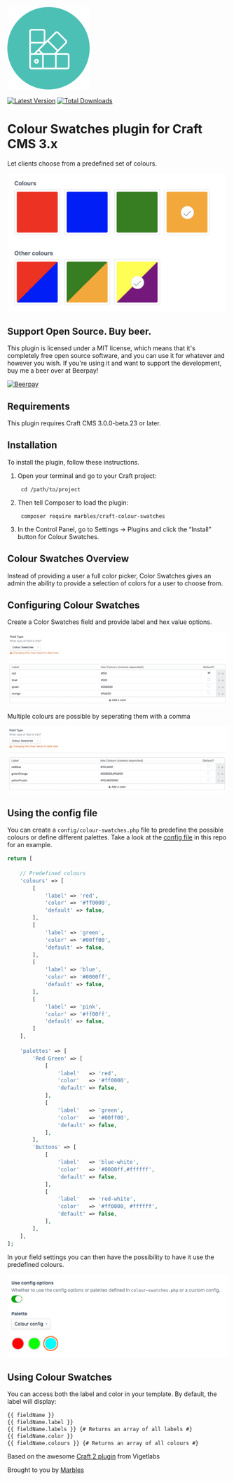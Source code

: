 ![Icon](./src/icon.svg)

[![Latest Version](https://img.shields.io/github/release/marbles/craft-colour-swatches.svg?style=flat-square)](https://github.com/marbles/craft-colour-swatches/releases)
[![Total Downloads](https://img.shields.io/packagist/dt/marbles/craft-colour-swatches.svg?style=flat-square)](https://packagist.org/packages/marbles/craft-colour-swatches)

# Colour Swatches plugin for Craft CMS 3.x

Let clients choose from a predefined set of colours.

<img src="./resources/img/screenshot.png" width="500">

## Support Open Source. Buy beer.

This plugin is licensed under a MIT license, which means that it's completely free open source software, and you can use it for whatever and however you wish. If you're using it and want to support the development, buy me a beer over at Beerpay!

[![Beerpay](https://beerpay.io/marbles/craft-colour-swatches/badge.svg?style=beer-square)](https://beerpay.io/marbles/craft-colour-swatches)

## Requirements

This plugin requires Craft CMS 3.0.0-beta.23 or later.

## Installation

To install the plugin, follow these instructions.

1. Open your terminal and go to your Craft project:

        cd /path/to/project

2. Then tell Composer to load the plugin:

        composer require marbles/craft-colour-swatches

3. In the Control Panel, go to Settings → Plugins and click the “Install” button for Colour Swatches.

## Colour Swatches Overview

Instead of providing a user a full color picker, Color Swatches gives an admin the ability to provide a selection of colors for a user to choose from.

## Configuring Colour Swatches

Create a Color Swatches field and provide label and hex value options.

![Screenshot](./resources/img/single.png)

Multiple colours are possible by seperating them with a comma

![Screenshot](./resources/img/multiple.png)

## Using the config file

You can create a `config/colour-swatches.php` file to predefine the possible colours or define different palettes.
Take a look at the [config file](https://github.com/marbles/craft-colour-swatches/blob/master/src/config.php) in this repo for an example.

```php
return [

    // Predefined colours
    'colours' => [
        [
            'label' => 'red',
            'color' => '#ff0000',
            'default' => false,
        ],
        [
            'label' => 'green',
            'color' => '#00ff00',
            'default' => false,
        ],
        [
            'label' => 'blue',
            'color' => '#0000ff',
            'default' => false,
        ],
        [
            'label' => 'pink',
            'color' => '#ff00ff',
            'default' => false,
        ]
    ],

    'palettes' => [
        'Red Green' => [
            [
                'label'   => 'red',
                'color'   => '#ff0000',
                'default' => false,
            ],
            [
                'label'   => 'green',
                'color'   => '#00ff00',
                'default' => false,
            ],
        ],
        'Buttons' => [
            [
                'label'   => 'blue-white',
                'color'   => '#0000ff,#ffffff',
                'default' => false,
            ],
            [
                'label'   => 'red-white',
                'color'   => '#ff0000, #ffffff',
                'default' => false,
            ],
        ],
    ],
];
```

In your field settings you can then have the possibility to have it use the predefined colours.

![Screenshot](./resources/img/config.png)

## Using Colour Swatches

You can access both the label and color in your template. By default, the label will display:

```twig
{{ fieldName }}
{{ fieldName.label }}
{{ fieldName.labels }} {# Returns an array of all labels #}
{{ fieldName.color }}
{{ fieldName.colours }} {# Returns an array of all colours #}
```

Based on the awesome [Craft 2 plugin](https://github.com/vigetlabs/craft-color-swatches) from Vigetlabs

Brought to you by [Marbles](https://marbles.be)
